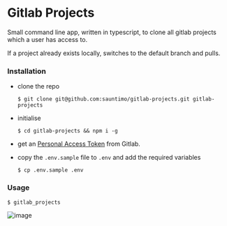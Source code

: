 # Gitlab Projects

Small command line app, written in typescript, to clone all gitlab projects which a user has access to.

If a project already exists locally, switches to the default branch and pulls.

### Installation

- clone the repo
  ```
  $ git clone git@github.com:sauntimo/gitlab-projects.git gitlab-projects
  ```
  
- initialise
  ```
  $ cd gitlab-projects && npm i -g 
  ```

- get an [Personal Access Token](https://docs.gitlab.com/ee/user/profile/personal_access_tokens.html) from Gitlab.

- copy the `.env.sample` file to `.env` and add the required variables
  ```
  $ cp .env.sample .env
  ```

### Usage

```
$ gitlab_projects
```

![image](https://user-images.githubusercontent.com/2720466/96970531-c17dc200-150b-11eb-8dd2-2468f8c6f506.png)
